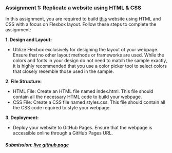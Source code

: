### Assignment 1: Replicate a website using HTML & CSS

In this assignment, you are required to build [this](https://github.com/user-attachments/files/17061374/Assignment.1.Sample.1.pdf) website using HTML and CSS with a focus on Flexbox layout. Follow these steps to complete the assignment:

**1. Design and Layout:**

- Utilize Flexbox exclusively for designing the layout of your webpage. Ensure that no other layout methods or frameworks are used. While the colors and fonts in your design do not need to match the sample exactly, it is highly recommended that you use a color picker tool to select colors that closely resemble those used in the sample.

**2. File Structure:**

- HTML File: Create an HTML file named index.html. This file should contain all the necessary HTML code to build your webpage.
- CSS File: Create a CSS file named styles.css. This file should contain all the CSS code required to style your webpage.

**3. Deployment:**

- Deploy your website to GitHub Pages. Ensure that the webpage is accessible online through a GitHub Pages URL.

##### Submission: [live github page](https://katherinj.github.io/DataVisualization/assignment1/)
